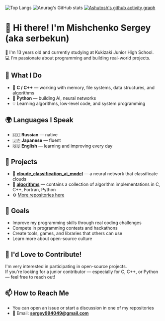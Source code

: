 ![Top Langs](https://github-readme-stats.vercel.app/api/top-langs/?username=serbekun&theme=tokyonight&hide=html,shell,gnuplot,fortran,json.css&lang_count=50)
![Anurag's GitHub stats](https://github-readme-stats.vercel.app/api?username=serbekun&show_icons=true&theme=tokyo-night)
[![Ashutosh's github activity graph](https://github-readme-activity-graph.vercel.app/graph?username=serbekun&theme=tokyo-night)](https://github.com/ashutosh00710/github-readme-activity-graph)



# 👋 Hi there! I'm Mishchenko Sergey (aka serbekun)

🎒 I'm 13 years old and currently studying at Kukizaki Junior High School.  
💻 I'm passionate about programming and building real-world projects.

## 🧠 What I Do

- 💾 **C / C++** — working with memory, file systems, data structures, and algorithms  
- 🐍 **Python** — building AI, neural networks
- 💡 Learning algorithms, low-level code, and system programming  

## 🌍 Languages I Speak

- 🇷🇺 **Russian** — native  
- 🇯🇵 **Japanese** — fluent  
- 🇬🇧 **English** — learning and improving every day  

## 🚀 Projects

- 🧠 [**cloude_classification_ai_model**](https://github.com/serbekun/cloude_classification_ai_model) — a neural network that classificate clouds
- 📁 [**algorithms**](https://github.com/serbekun/algorithms) — contains a collection of algorithm implementations in C, C++, Fortran, Python  
- ⚙️ [More repositories here](https://github.com/serbekun?tab=repositories)  

## 🌱 Goals

- Improve my programming skills through real coding challenges  
- Compete in programming contests and hackathons  
- Create tools, games, and libraries that others can use  
- Learn more about open-source culture  

## 🤝 I'd Love to Contribute!

I'm very interested in participating in open-source projects.  
If you're looking for a junior contributor — especially for C, C++, or Python — feel free to reach out!

## 📫 How to Reach Me

- You can open an issue or start a discussion in one of my repositories  
- 📧 Email: **sergey994049@gmail.com**
